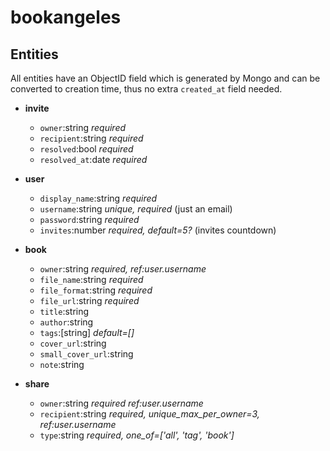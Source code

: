 # bookangeles

## Entities

All entities have an ObjectID field which is generated by Mongo and can be converted to creation time, thus no extra `created_at` field needed.

- **invite**
  - `owner`:string *required*
  - `recipient`:string *required*
  - `resolved`:bool *required*
  - `resolved_at`:date *required*
   
- **user**
  - `display_name`:string *required*
  - `username`:string *unique, required* (just an email)
  - `password`:string *required*
  - `invites`:number *required, default=5?* (invites countdown)

- **book**
  - `owner`:string *required, ref:user.username* 
  - `file_name`:string *required*
  - `file_format`:string *required*
  - `file_url`:string *required*
  - `title`:string 
  - `author`:string 
  - `tags`:[string] *default=[]*
  - `cover_url`:string
  - `small_cover_url`:string
  - `note`:string
  
- **share**
  - `owner`:string *required ref:user.username*
  - `recipient`:string *required, unique_max_per_owner=3, ref:user.username*
  - `type`:string *required, one_of=['all', 'tag', 'book']*

